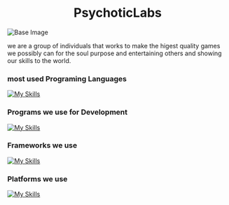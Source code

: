 <h1 align="center">PsychoticLabs</h1>

![Base Image](https://github.com/PsychoticLabs/.github/assets/116987090/ee418a08-22fd-42ad-be35-d9470847e8cc)

we are a group of individuals that works to make the higest quality games we possibly can for the soul purpose and entertaining others and showing our skills to the world.

### most used Programing Languages

[![My Skills](https://skillicons.dev/icons?i=c,cs,cpp,md&theme=dark)](https://skillicons.dev)

### Programs we use for Development

[![My Skills](https://skillicons.dev/icons?i=git,unreal,visualstudio&theme=dark)](https://skillicons.dev)

### Frameworks we use
[![My Skills](https://skillicons.dev/icons?i=dotnet&theme=dark)](https://skillicons.dev)

### Platforms we use
[![My Skills](https://skillicons.dev/icons?i=discord,github,twitter&theme=dark)](https://skillicons.dev)
